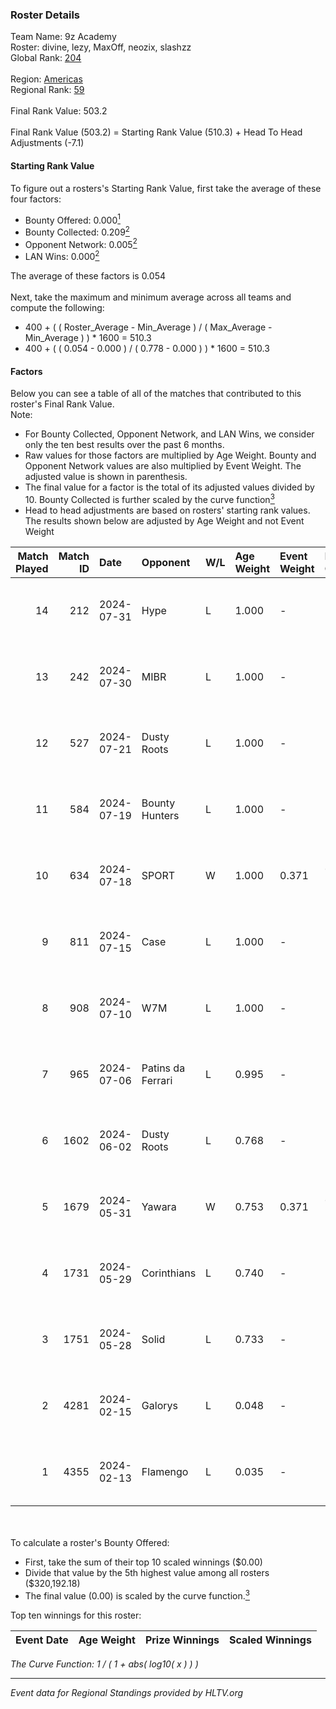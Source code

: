 ### Roster Details<br />
Team Name: 9z Academy<br />
Roster: divine, lezy, MaxOff, neozix, slashzz<br />
Global Rank: [204](../standings_global.md)<br />
<br />
Region: [Americas]( ../standings_americas.md)<br />
Regional Rank: [59]( ../standings_americas.md)<br />
<br />
Final Rank Value:  503.2<br />
<br />
Final Rank Value (503.2) = Starting Rank Value (510.3) + Head To Head Adjustments (-7.1)<br />

#### Starting Rank Value<br />
To figure out a rosters's Starting Rank Value, first take the average of these four factors:<br />
- Bounty Offered: 0.000[<sup>1</sup>](#table2)
- Bounty Collected: 0.209[<sup>2</sup>](#table1)
- Opponent Network: 0.005[<sup>2</sup>](#table1)
- LAN Wins: 0.000[<sup>2</sup>](#table1)

The average of these factors is 0.054<br />
<br />
Next, take the maximum and minimum average across all teams and compute the following:<br />
- 400 + ( ( Roster_Average - Min_Average ) / ( Max_Average - Min_Average ) ) * 1600 = 510.3
- 400 + ( ( 0.054 - 0.000 ) / ( 0.778 - 0.000 ) ) * 1600 = 510.3


#### Factors<br />
Below you can see a table of all of the matches that contributed to this roster's Final Rank Value.<br />
Note:<br />

- For Bounty Collected, Opponent Network, and LAN Wins, we consider only the ten best results over the past 6 months.
- Raw values for those factors are multiplied by Age Weight. Bounty and Opponent Network values are also multiplied by Event Weight. The adjusted value is shown in parenthesis.
- The final value for a factor is the total of its adjusted values divided by 10. Bounty Collected is further scaled by the curve function[<sup>3</sup>](#curveFunction)
- Head to head adjustments are based on rosters' starting rank values. The results shown below are adjusted by Age Weight and not Event Weight
<span id="table1"></span><br />


| Match Played | Match ID | Date       | Opponent          | W/L | Age Weight | Event Weight | Bounty Collected | Opponent Network | LAN Wins  | H2H Adj. | Roster                                |
| -: | -: | :- | :- | :- | :- | :- | :- | :- | :- | -: | :- |
|           14 |      212 | 2024-07-31 | Hype              | L   | 1.000      | -            | -                | -                | -         |    -3.53 | divine, lezy, MaxOff, neozix, slashzz |
|           13 |      242 | 2024-07-30 | MIBR              | L   | 1.000      | -            | -                | -                | -         |    -0.28 | divine, lezy, MaxOff, neozix, slashzz |
|           12 |      527 | 2024-07-21 | Dusty Roots       | L   | 1.000      | -            | -                | -                | -         |    -5.85 | divine, lezy, MaxOff, neozix, slashzz |
|           11 |      584 | 2024-07-19 | Bounty Hunters    | L   | 1.000      | -            | -                | -                | -         |    -2.39 | divine, lezy, MaxOff, neozix, slashzz |
|           10 |      634 | 2024-07-18 | SPORT             | W   | 1.000      | 0.371        | 0.004 (0.002)    | 0.111 (0.041)    | 0 (0.000) |    23.64 | divine, lezy, MaxOff, neozix, slashzz |
|            9 |      811 | 2024-07-15 | Case              | L   | 1.000      | -            | -                | -                | -         |    -2.64 | divine, lezy, MaxOff, neozix, slashzz |
|            8 |      908 | 2024-07-10 | W7M               | L   | 1.000      | -            | -                | -                | -         |    -5.70 | divine, lezy, MaxOff, neozix, slashzz |
|            7 |      965 | 2024-07-06 | Patins da Ferrari | L   | 0.995      | -            | -                | -                | -         |    -4.08 | divine, lezy, MaxOff, neozix, slashzz |
|            6 |     1602 | 2024-06-02 | Dusty Roots       | L   | 0.768      | -            | -                | -                | -         |    -3.32 | divine, lezy, MaxOff, neozix, slashzz |
|            5 |     1679 | 2024-05-31 | Yawara            | W   | 0.753      | 0.371        | 0.000 (0.000)    | 0.047 (0.013)    | 0 (0.000) |    11.82 | divine, lezy, MaxOff, neozix, slashzz |
|            4 |     1731 | 2024-05-29 | Corinthians       | L   | 0.740      | -            | -                | -                | -         |   -11.63 | divine, lezy, MaxOff, neozix, slashzz |
|            3 |     1751 | 2024-05-28 | Solid             | L   | 0.733      | -            | -                | -                | -         |    -2.39 | divine, lezy, MaxOff, neozix, slashzz |
|            2 |     4281 | 2024-02-15 | Galorys           | L   | 0.048      | -            | -                | -                | -         |    -0.15 | divine, MaxOff, neozix, slashzz, wait |
|            1 |     4355 | 2024-02-13 | Flamengo          | L   | 0.035      | -            | -                | -                | -         |    -0.57 | divine, MaxOff, neozix, slashzz, wait |

<br />
<span id="table2"></span><br />
To calculate a roster's Bounty Offered:<br />

- First, take the sum of their top 10 scaled winnings ($0.00)
- Divide that value by the 5th highest value among all rosters ($320,192.18)
- The final value (0.00) is scaled by the curve function.[<sup>3</sup>](#curveFunction)

Top ten winnings for this roster:<br />

| Event Date | Age Weight | Prize Winnings | Scaled Winnings |
| :- | -: | :- | :- |


<span id="curveFunction"></span>_The Curve Function: 1 / ( 1 + abs( log10( x ) ) )_<br />

---
_Event data for Regional Standings provided by HLTV.org_<br />
